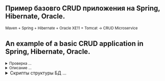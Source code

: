## Пример базовго CRUD приложения на Spring, Hibernate, Oracle.

<small>
Maven + Spring + Hibernate + Oracle XE11 + Tomcat -> CRUD Microservice
</small>

## An example of a basic CRUD application in Spring, Hibernate, Oracle.

<small>
<details><summary>Проверка ...</summary>

>Запустить и посмотреть, что получилось:
>```
>*Run -> Run -> Edit Configurations -> Add New Configuration -> Tomcat Server -> Local*
>Далее нужно выбрать артефакт для развертывания. IDEA сама даст подсказку
>*Warning: No artifacts marked for deployment.*
>Жмем кнопку *fix* и выбираем ...: *war exploded*.
>Либо можно зайти в *Deployment -> add -> Artifact -> ...: war exploded*.
>```
</details></small>

<small>

<details><summary>Описание ...</summary>

>Реализовать приложение на базе фреймворка Spring Boot 2 и Java минимум 8 версии. 
>
>```
>Пример структуры таблиц в БД Oracle.
>1. Таблица товар. Хранит название товара.
>   Колонки: id, name.
>2. Таблица цена товара. Хранит цену на товар и дату с которой цена актуальная. 
>   По каждому товару может быть несколько цен с разными датами.
>   Колонки: id, price, date, product_id.
>
>Таблицы должны создаваться автоматически в БД при старте приложения или в приложении 
>должен быть приложен файл со скриптом создания необходимых сущностей.
>
>Функционал приложения.
>1. Загрузка товаров и цен из csv-файла.
>   Приложение должно уметь загружать данные из csv-файла. 
>   Путь директории с файлами настраивается в конфигурационном файле приложения. 
>   Пример формат данных csv-файла:
>       product_id;product_name;price_id;price;price_date
>   В логах должен быть отмечен факт старта обработки файла и результат обработки файла 
>   с количеством обработанных записей(товаров и цен).
>   Загрузка файла стартует при появлении файла в указанной директории.
>
>2. Получение списка товаров и актуальных цен.
>   Приложение должно предоставлять Rest метод, возвращающий из БД список товаров с актуальными ценами, 
>   на указанный в запросе день.
>       GET /products?date=yyyy-mm-dd 
>   Формат данных ответа - json. Список {"name": "Товар 1", "price": 100.99} 
>
>3. Получение статистики.
>   Приложение должно предоставлять Rest метод, возвращающий статистику по загруженным товарам и ценам.
>       GET /products/statistic 
>   Формат данных ответа - json.
>   Параметры статистики:
>   - Количество товаров в БД. Формат - просто цифра.
>   - Как часто менялась цена товара. Группировка по товарам. Формат - список {"name": "Товар 1", "frequency": 2} 
>   - Как часто менялась цена товара. Группировка по дням. Формат - список {"date": "yyyy-mm-dd", "frequency": 6} 
>   Каждый параметр статистики необходимо запрашивать в отдельном параллельном потоке.
>```
</details></small>

<details><summary>Скрипты структуры БД ...</summary>

>```sql
>DROP TABLE products PURGE;
>/
>CREATE TABLE products
>(
>  id INT NOT NULL,
>  name VARCHAR2(128) NOT NULL,
>	PRIMARY KEY (id)
>);
>/
>DROP TABLE prices PURGE;
>/
>CREATE TABLE prices
>(
>  id INT NOT NULL,
>  price VARCHAR2(128) NOT NULL,
>  dates DATE DEFAULT SYSDATE,
>  PRIMARY KEY (id)
>);
>/
> DROP SEQUENCE id_seq;
>/
>CREATE SEQUENCE id_seq
> MINVALUE 1
> START WITH 1
> INCREMENT BY 1;
> /
> DROP TRIGGER products_id_bri;
> /
> CREATE OR REPLACE TRIGGER products_id_bri
> BEFORE INSERT ON products
> REFERENCING NEW AS NEW OLD AS OLD
> FOR EACH ROW
> WHEN (new.id IS NULL)
> BEGIN
>      SELECT id_seq.nextval
> 		 INTO :new.id
> 		 FROM dual;
> END;
> /
> INSERT ALL
> INTO products(NAME) VALUES('phone')
> INTO products(NAME) VALUES('battery')
> INTO products(NAME) VALUES('case')
> SELECT *
> FROM dual;
> /
> -- проверка
> SELECT * FROM products;
>```
</details></small>